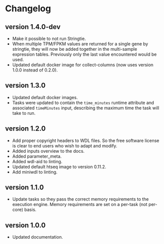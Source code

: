 Changelog
==========

<!--

Newest changes should be on top.

This document is user facing. Please word the changes in such a way
that users understand how the changes affect the new version.
-->

version 1.4.0-dev
-----------------
+ Make it possible to not run Stringtie.
+ When multiple TPM/FPKM values are returned for a single gene by 
  stringtie, they will now be added together in the multi-sample
  expression tables. Previously only the last value encountered would be
  used.  
+ Updated default docker image for collect-columns (now uses version 1.0.0
  instead of 0.2.0).


version 1.3.0
---------------------------
+ Updated default docker images.
+ Tasks were updated to contain the `time_minutes` runtime attribute and
  associated `timeMinutes` input, describing the maximum time the task will
  take to run.

version 1.2.0
-----------------
+ Add proper copyright headers to WDL files. So the free software license
  is clear to end users who wish to adapt and modify.
+ Added inputs overview to the docs.
+ Added parameter_meta.
+ Added wdl-aid to linting.
+ Updated default htseq image to version 0.11.2.
+ Add miniwdl to linting.

version 1.1.0
---------------------------
+ Update tasks so they pass the correct memory requirements to the 
  execution engine. Memory requirements are set on a per-task (not
  per-core) basis.

version 1.0.0
---------------------------
+ Updated documentation.
